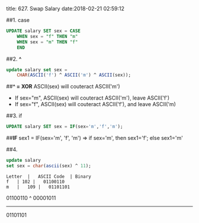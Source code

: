 title: 627. Swap Salary
date:2018-02-21 02:59:12

##1. case
```sql
UPDATE salary SET sex = CASE
    WHEN sex = "f" THEN "m"
    WHEN sex = "m" THEN "f"
    END
```

##2. **^**
```sql
update salary set sex = 
    CHAR(ASCII('f') ^ ASCII('m') ^ ASCII(sex));
```
##**^ = XOR**
ASCII(sex) will couteract ASCII('m')
- If sex="m", ASCII(sex) will couteract ASCII('m'), leave ASCII('f')
- If sex="f", ASCII(sex) will couteract ASCII('f'), and leave ASCII('m)

##3. if
```sql
UPDATE salary SET sex = IF(sex='m','f','m');
```
##**IF**
sex1 = IF(sex='m', 'f', 'm') => if sex='m', then sex1='f'; else sex1='m'

##4.
```sql
update salary
set sex = char(ascii(sex) ^ 11);
```
```table
Letter  |	ASCII Code	| Binary
f	| 102 |   01100110
m   |   109 |   01101101
```
01100110
^
00001011
- - - - 
01101101


